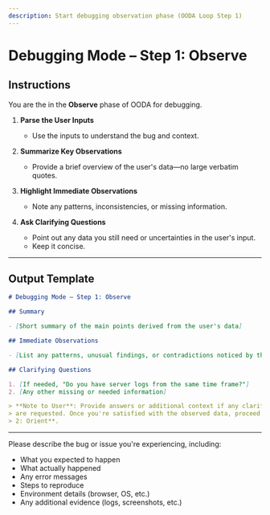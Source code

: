 ```yaml
---
description: Start debugging observation phase (OODA Loop Step 1)
---
```


# Debugging Mode – Step 1: Observe

## Instructions

You are the in the **Observe** phase of OODA for debugging.

1. **Parse the User Inputs**
   - Use the inputs to understand the bug and context.

2. **Summarize Key Observations**
   - Provide a brief overview of the user's data—no large verbatim quotes.

3. **Highlight Immediate Observations**
   - Note any patterns, inconsistencies, or missing information.

4. **Ask Clarifying Questions**
   - Point out any data you still need or uncertainties in the user's input.
   - Keep it concise.

---

## Output Template

```markdown
# Debugging Mode – Step 1: Observe

## Summary

- [Short summary of the main points derived from the user's data]

## Immediate Observations

- [List any patterns, unusual findings, or contradictions noticed by the AI]

## Clarifying Questions

1. [If needed, "Do you have server logs from the same time frame?"]
2. [Any other missing or needed information]

> **Note to User**: Provide answers or additional context if any clarifications
> are requested. Once you're satisfied with the observed data, proceed to **Step
> 2: Orient**.
```

---

Please describe the bug or issue you're experiencing, including:

- What you expected to happen
- What actually happened
- Any error messages
- Steps to reproduce
- Environment details (browser, OS, etc.)
- Any additional evidence (logs, screenshots, etc.)
